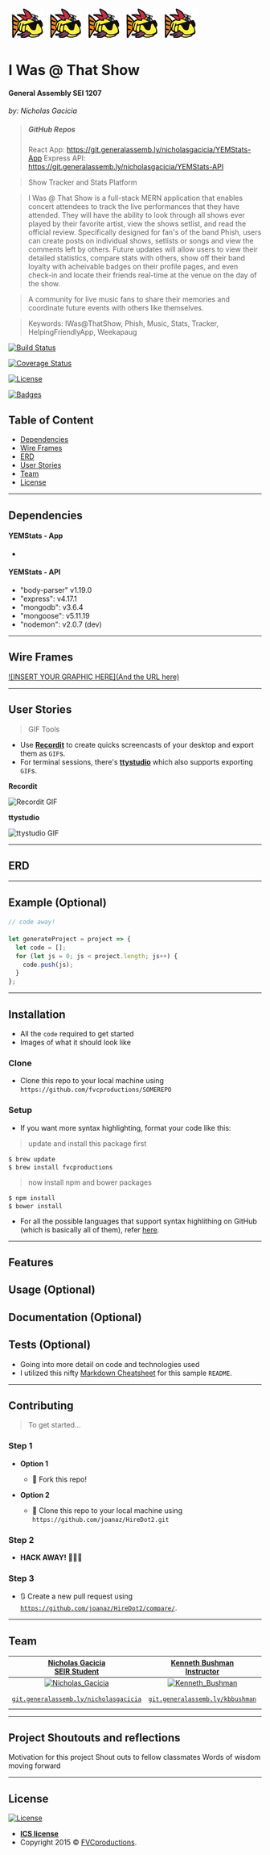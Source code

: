 [![Phish.net Logo](./src/img/ph_logo.png)](https://git.generalassemb.ly/nicholasgacicia) [![Phish.net Logo](./src/img/ph_logo.png)](https://git.generalassemb.ly/nicholasgacicia) [![Phish.net Logo](./src/img/ph_logo.png)](https://git.generalassemb.ly/nicholasgacicia) [![Phish.net Logo](./src/img/ph_logo.png)](https://git.generalassemb.ly/nicholasgacicia) [![Phish.net Logo](./src/img/ph_logo.png)](https://git.generalassemb.ly/nicholasgacicia)

# I Was @ That Show

#### General Assembly SEI 1207

*by: Nicholas Gacicia*

> ##### GitHub Repos
> React App: https://git.generalassemb.ly/nicholasgacicia/YEMStats-App
  > Express API: https://git.generalassemb.ly/nicholasgacicia/YEMStats-API

> Show Tracker and Stats Platform

> I Was @ That Show is a full-stack MERN application that enables concert attendees to track the live performances that they have attended.  They will have the ability to look through all shows ever played by their favorite artist, view the shows setlist, and read the official review.  Specifically designed for fan's of the band Phish, users can create posts on individual shows, setlists or songs and view the comments left by others.  Future updates will allow users to view their detailed statistics, compare stats with others, show off their band loyalty with acheivable badges on their profile pages, and even check-in and locate their friends real-time at the venue on the day of the show.

> A community for live music fans to share their memories and coordinate future events with others like themselves.

> Keywords: IWas@ThatShow, Phish, Music, Stats, Tracker, HelpingFriendlyApp, Weekapaug

[![Build Status](http://img.shields.io/travis/badges/badgerbadgerbadger.svg?style=flat-square)](https://travis-ci.org/badges/badgerbadgerbadger)

 [![Coverage Status](http://img.shields.io/coveralls/badges/badgerbadgerbadger.svg?style=flat-square)](https://coveralls.io/r/badges/badgerbadgerbadger)

 [![License](http://img.shields.io/:license-ics-blue.svg?style=flat-square)](http://badges.mit-license.org)

 [![Badges](http://img.shields.io/:badges-4/4-ff6799.svg?style=flat-square)](https://github.com/badges/badgerbadgerbadger)

## Table of Content

- [Dependencies](#dependencies)
- [Wire Frames](#wireframes)
- [ERD](#ERD)
- [User Stories](#userstories)
- [Team](#team)
- [License](#license)

---

## Dependencies

#### YEMStats - App
-
#### YEMStats - API
- "body-parser" v1.19.0
- "express": v4.17.1
- "mongodb": v3.6.4
- "mongoose": v5.11.19
- "nodemon": v2.0.7 (dev)

---
## Wire Frames

[![INSERT YOUR GRAPHIC HERE](And the URL here)]()

---

## User Stories

> GIF Tools

- Use <a href="http://recordit.co/" target="_blank">**Recordit**</a> to create quicks screencasts of your desktop and export them as `GIF`s.
- For terminal sessions, there's <a href="https://github.com/chjj/ttystudio" target="_blank">**ttystudio**</a> which also supports exporting `GIF`s.

**Recordit**

![Recordit GIF](http://g.recordit.co/iLN6A0vSD8.gif)

**ttystudio**

![ttystudio GIF](https://raw.githubusercontent.com/chjj/ttystudio/master/img/example.gif)

---

## ERD



---

## Example (Optional)

```javascript
// code away!

let generateProject = project => {
  let code = [];
  for (let js = 0; js < project.length; js++) {
    code.push(js);
  }
};
```

---

## Installation

- All the `code` required to get started
- Images of what it should look like

### Clone

- Clone this repo to your local machine using `https://github.com/fvcproductions/SOMEREPO`

### Setup

- If you want more syntax highlighting, format your code like this:

> update and install this package first

```shell
$ brew update
$ brew install fvcproductions
```

> now install npm and bower packages

```shell
$ npm install
$ bower install
```

- For all the possible languages that support syntax highlithing on GitHub (which is basically all of them), refer <a href="https://github.com/github/linguist/blob/master/lib/linguist/languages.yml" target="_blank">here</a>.

---

## Features
## Usage (Optional)
## Documentation (Optional)
## Tests (Optional)

- Going into more detail on code and technologies used
- I utilized this nifty <a href="https://github.com/adam-p/markdown-here/wiki/Markdown-Cheatsheet" target="_blank">Markdown Cheatsheet</a> for this sample `README`.

---

## Contributing

> To get started...

### Step 1

- **Option 1**
    - 🍴 Fork this repo!

- **Option 2**
    - 👯 Clone this repo to your local machine using `https://github.com/joanaz/HireDot2.git`

### Step 2

- **HACK AWAY!** 🔨🔨🔨

### Step 3

- 🔃 Create a new pull request using <a href="https://github.com/joanaz/HireDot2/compare/" target="_blank">`https://github.com/joanaz/HireDot2/compare/`</a>.

---

## Team

| <a href="https://git.generalassemb.ly/nicholasgacicia" target="_blank">**Nicholas Gacicia** <br> SEIR Student</a> | <a href="https://git.generalassemb.ly/kbbushman" target="_blank">**Kenneth Bushman** <br> Instructor</a> | <a href="https://git.generalassemb.ly/msolorio-ga" target="_blank">**Michael Solorio** <br> Associate Instructor</a> |
| :---------------------------------------------------------------------------------------------------------------: | :------------------------------------------------------------------------------------------------------: | :------------------------------------------------------------------------------------------------------------------: |
|      [![Nicholas_Gacicia](https://i.imgur.com/LcK8J3a.jpg?1)](https://git.generalassemb.ly/nicholasgacicia)       |     [![Kenneth_Bushman](https://i.imgur.com/rAfXTA4.jpg?1)](https://git.generalassemb.ly/kbbushman)      |          [![Michael_Solorio](https://i.imgur.com/h8Gz1Xs.jpg?1)](https://git.generalassemb.ly/msolorio-ga)           |
| <a href="https://git.generalassemb.ly/nicholasgacicia" target="_blank">`git.generalassemb.ly/nicholasgacicia`</a> |  <a href="https://git.generalassemb.ly/kbbushman" target="_blank">`git.generalassemb.ly/kbbushman`</a>   |      <a href="https://git.generalassemb.ly/msolorio-ga" target="_blank">`git.generalassemb.ly/msolorio-ga`</a>       |

---

## Project Shoutouts and reflections
Motivation for this project
Shout outs to fellow classmates
Words of wisdom moving forward

---

## License

[![License](http://img.shields.io/:license-ics-blue.svg?style=flat-square)](http://badges.ics-license.org)

- **[ICS license](http://opensource.org/licenses/ics-license.php)**
- Copyright 2015 © <a href="http://fvcproductions.com" target="_blank">FVCproductions</a>.
